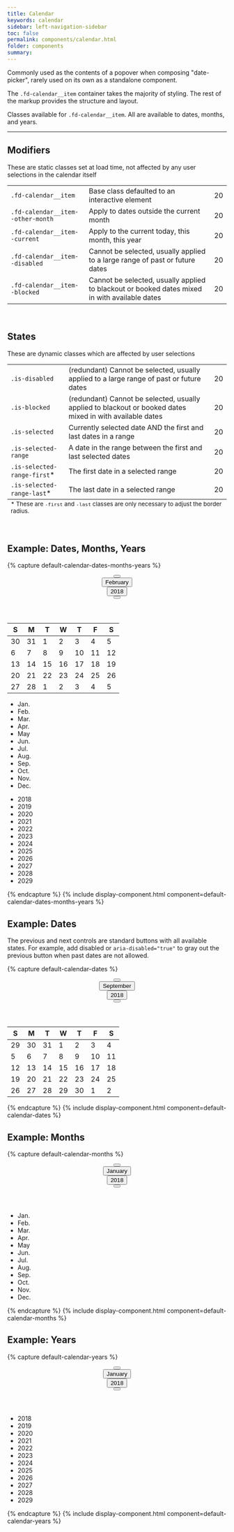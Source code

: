 ```yaml
---
title: Calendar
keywords: calendar
sidebar: left-navigation-sidebar
toc: false
permalink: components/calendar.html
folder: components
summary:
---
```


Commonly used as the contents of a popover when composing "date-picker", rarely used on its own as a standalone component.

The <code>.fd-calendar__item</code> container takes the majority of styling. The rest of the markup provides the structure and layout.

Classes available for <code>.fd-calendar__item</code>. All are available to dates, months, and years.

<hr/>

## Modifiers
These are static classes set at load time, not affected by any user selections in the calendar itself

<table class="docs-table fd-calendar">
    <tbody>
        <tr>
            <td>
                <code>.fd-calendar__item</code>
            </td>
            <td>
                Base class defaulted to an interactive element
            </td>
            <td>
                <div class="fd-calendar__item">20</div>
            </td>
        </tr>
        <tr>
            <td>
                <code>.fd-calendar__item--other-month</code>
            </td>
            <td>
                Apply to dates outside the current month
            </td>
            <td>
                <div class="fd-calendar__item fd-calendar__item--other-month">20</div>
            </td>
        </tr>
        <tr>
            <td>
                <code>.fd-calendar__item--current</code>
            </td>
            <td>
                Apply to the current today, this month, this year
            </td>
            <td>
                <div class="fd-calendar__item fd-calendar__item--current">20</div>
            </td>
        </tr>
        <tr>
            <td>
                <code>.fd-calendar__item--disabled</code>
            </td>
            <td>
                Cannot be selected, usually applied to a large range of past or future dates
            </td>
            <td>
                <div class="fd-calendar__item fd-calendar__item--disabled">20</div>
            </td>
        </tr>
        <tr>
            <td>
                <code>.fd-calendar__item--blocked</code>
            </td>
            <td>
                Cannot be selected, usually applied to blackout or booked dates mixed in with available dates
            </td>
            <td>
                <div class="fd-calendar__item fd-calendar__item--blocked">20</div>
            </td>
        </tr>
    </tbody>
</table>
<br>

## States
These are dynamic classes which are affected by user selections

<table class="docs-table fd-calendar">
    <tbody>
        <tr>
            <td>
                <code>.is-disabled</code>
            </td>
            <td>
                (redundant) Cannot be selected, usually applied to a large range of past or future dates
            </td>
            <td>
                <div class="fd-calendar__item is-disabled">
                    20
                </div>
            </td>
        </tr>
        <tr>
            <td>
                <code>.is-blocked</code>
            </td>
            <td>
                (redundant) Cannot be selected, usually applied to blackout or booked dates mixed in with available dates
            </td>
            <td>
                <div class="fd-calendar__item is-blocked">
                    20
                </div>
            </td>
        </tr>
        <tr>
            <td>
                <code>.is-selected</code>
            </td>
            <td>
                Currently selected date AND the first and last dates in a range
            </td>
            <td>
                <div class="fd-calendar__item is-selected">
                    20
                </div>
            </td>
        </tr>
        <tr>
            <td>
                <code>.is-selected-range</code>
            </td>
            <td>
                A date in the range between the first and last selected dates
            </td>
            <td>
                <div class="fd-calendar__item is-selected-range">
                    20
                </div>
            </td>
        </tr>
        <tr>
            <td>
                <code>.is-selected-range-first</code>*
            </td>
            <td>
                The first date in a selected range
            </td>
            <td>
                <div class="fd-calendar__item is-selected is-selected-range-first">
                    20
                </div>
            </td>
        </tr>
        <tr>
            <td>
                <code>.is-selected-range-last</code>*
            </td>
            <td>
                The last date in a selected range
            </td>
            <td>
                <div class="fd-calendar__item is-selected is-selected-range-last">
                    20
                </div>
            </td>
        </tr>
    </tbody>
    <tfoot>
        <td colspan="3">
            <small>* These are <code>-first</code> and <code>-last</code> classes are only necessary to adjust the border radius.</small>
        </td>
    </tfoot>
</table>
<br>

## Example: Dates, Months, Years

{% capture default-calendar-dates-months-years %}
<div class="fd-calendar">
	<header class="fd-calendar__header">
	<div class="fd-calendar__navigation">
		<div class="fd-calendar__action">
			<button class="fd-button--standard fd-button--light fd-button--compact sap-icon--slim-arrow-left" aria-label="Previous" aria-disabled="false"></button>
		</div>
		<div class="fd-calendar__action">
  			<button class="fd-button--light fd-button--compact" aria-selected="false" aria-expanded="false" aria-controls="crM8l491">February</button>
		</div>
		<div class="fd-calendar__action">
			<button class="fd-button--light fd-button--compact" aria-selected="false" aria-expanded="false" aria-controls="FTXrD591">2018</button>
		</div>
		<div class="fd-calendar__action">
			<button class="fd-button--standard fd-button--light fd-button--compact sap-icon--slim-arrow-right" aria-label="Next"></button>
		</div>
	</div>
	</header>
	<div class="fd-calendar__content">
		<div class="fd-calendar__dates" id="XVXTR263" aria-hidden="false">
			<table class="fd-calendar__table" role="grid">
			<thead class="fd-calendar__group">
			<tr class="fd-calendar__row">
				<th class="fd-calendar__column-header">
					<span class="fd-calendar__day-of-week">S</span>
				</th>
				<th class="fd-calendar__column-header">
					<span class="fd-calendar__day-of-week">M</span>
				</th>
				<th class="fd-calendar__column-header">
					<span class="fd-calendar__day-of-week">T</span>
				</th>
				<th class="fd-calendar__column-header">
					<span class="fd-calendar__day-of-week">W</span>
				</th>
				<th class="fd-calendar__column-header">
					<span class="fd-calendar__day-of-week">T</span>
				</th>
				<th class="fd-calendar__column-header">
					<span class="fd-calendar__day-of-week">F</span>
				</th>
				<th class="fd-calendar__column-header">
					<span class="fd-calendar__day-of-week">S</span>
				</th>
			</tr>
			</thead>
			<tbody class="fd-calendar__group">
			<tr class="fd-calendar__row">
				<td class="fd-calendar__item fd-calendar__item--other-month" role="gridcell">
					<span class="fd-calendar__text">30</span>
				</td>
				<td class="fd-calendar__item fd-calendar__item--other-month" role="gridcell">
					<span class="fd-calendar__text">31</span>
				</td>
				<td class="fd-calendar__item" role="gridcell">
					<span class="fd-calendar__text">1</span>
				</td>
				<td class="fd-calendar__item" role="gridcell">
					<span class="fd-calendar__text">2</span>
				</td>
				<td class="fd-calendar__item" role="gridcell">
					<span class="fd-calendar__text">3</span>
				</td>
				<td class="fd-calendar__item" role="gridcell">
					<span class="fd-calendar__text">4</span>
				</td>
				<td class="fd-calendar__item is-selected is-selected-range-first" role="gridcell">
					<span class="fd-calendar__text">5</span>
				</td>
			</tr>
			<tr class="fd-calendar__row">
				<td class="fd-calendar__item is-selected-range" role="gridcell">
					<span class="fd-calendar__text">6</span>
				</td>
				<td class="fd-calendar__item is-selected-range" role="gridcell">
					<span class="fd-calendar__text">7</span>
				</td>
				<td class="fd-calendar__item is-selected-range" role="gridcell">
					<span class="fd-calendar__text">8</span>
				</td>
				<td class="fd-calendar__item is-selected-range" role="gridcell">
					<span class="fd-calendar__text">9</span>
				</td>
				<td class="fd-calendar__item is-selected-range" role="gridcell">
					<span class="fd-calendar__text">10</span>
				</td>
				<td class="fd-calendar__item is-selected-range" role="gridcell">
					<span class="fd-calendar__text">11</span>
				</td>
				<td class="fd-calendar__item is-selected-range" role="gridcell">
					<span class="fd-calendar__text">12</span>
				</td>
			</tr>
			<tr class="fd-calendar__row">
				<td class="fd-calendar__item is-selected-range" role="gridcell">
					<span class="fd-calendar__text">13</span>
				</td>
				<td class="fd-calendar__item is-selected-range" role="gridcell">
					<span class="fd-calendar__text">14</span>
				</td>
				<td class="fd-calendar__item is-selected-range" role="gridcell">
					<span class="fd-calendar__text">15</span>
				</td>
				<td class="fd-calendar__item is-selected-range" role="gridcell">
					<span class="fd-calendar__text">16</span>
				</td>
				<td class="fd-calendar__item is-selected-range" role="gridcell">
					<span class="fd-calendar__text">17</span>
				</td>
				<td class="fd-calendar__item is-selected-range" role="gridcell">
					<span class="fd-calendar__text">18</span>
				</td>
				<td class="fd-calendar__item fd-calendar__item--current is-selected-range" role="gridcell">
					<span class="fd-calendar__text">19</span>
				</td>
			</tr>
			<tr class="fd-calendar__row">
				<td class="fd-calendar__item is-selected is-selected-range-last" role="gridcell">
					<span class="fd-calendar__text">20</span>
				</td>
				<td class="fd-calendar__item" role="gridcell">
					<span class="fd-calendar__text">21</span>
				</td>
				<td class="fd-calendar__item" role="gridcell">
					<span class="fd-calendar__text">22</span>
				</td>
				<td class="fd-calendar__item" role="gridcell">
					<span class="fd-calendar__text">23</span>
				</td>
				<td class="fd-calendar__item is-blocked" role="gridcell">
					<span class="fd-calendar__text">24</span>
				</td>
				<td class="fd-calendar__item is-blocked" role="gridcell">
					<span class="fd-calendar__text">25</span>
				</td>
				<td class="fd-calendar__item is-blocked" role="gridcell">
					<span class="fd-calendar__text">26</span>
				</td>
			</tr>
			<tr class="fd-calendar__row">
				<td class="fd-calendar__item is-blocked" role="gridcell">
					<span class="fd-calendar__text">27</span>
				</td>
				<td class="fd-calendar__item is-blocked" role="gridcell">
					<span class="fd-calendar__text">28</span>
				</td>
				<td class="fd-calendar__item fd-calendar__item--other-month" role="gridcell">
					<span class="fd-calendar__text">1</span>
				</td>
				<td class="fd-calendar__item fd-calendar__item--other-month" role="gridcell">
					<span class="fd-calendar__text">2</span>
				</td>
				<td class="fd-calendar__item fd-calendar__item--other-month" role="gridcell">
					<span class="fd-calendar__text">3</span>
				</td>
				<td class="fd-calendar__item fd-calendar__item--other-month" role="gridcell">
					<span class="fd-calendar__text">4</span>
				</td>
				<td class="fd-calendar__item fd-calendar__item--other-month" role="gridcell">
					<span class="fd-calendar__text">5</span>
				</td>
			</tr>
			</tbody>
			</table>
		</div>
		<div class="fd-calendar__months" id="crM8l491" aria-hidden="true">
			<ul class="fd-calendar__list">
				<li class="fd-calendar__item">
				<span class="fd-calendar__text">Jan.</span></li>
				<li class="fd-calendar__item fd-calendar__item--current">
				<span class="fd-calendar__text">Feb.</span></li>
				<li class="fd-calendar__item">
				<span class="fd-calendar__text">Mar.</span></li>
				<li class="fd-calendar__item is-selected">
				<span class="fd-calendar__text">Apr.</span></li>
				<li class="fd-calendar__item">
				<span class="fd-calendar__text">May</span></li>
				<li class="fd-calendar__item">
				<span class="fd-calendar__text">Jun.</span></li>
				<li class="fd-calendar__item">
				<span class="fd-calendar__text">Jul.</span></li>
				<li class="fd-calendar__item">
				<span class="fd-calendar__text">Aug.</span></li>
				<li class="fd-calendar__item">
				<span class="fd-calendar__text">Sep.</span></li>
				<li class="fd-calendar__item">
				<span class="fd-calendar__text">Oct.</span></li>
				<li class="fd-calendar__item">
				<span class="fd-calendar__text">Nov.</span></li>
				<li class="fd-calendar__item">
				<span class="fd-calendar__text">Dec.</span></li>
			</ul>
		</div>
		<div class="fd-calendar__years" aria-hidden="true" id="FTXrD591">
			<ul class="fd-calendar__list">
				<li class="fd-calendar__item fd-calendar__item--current">
				<span class="fd-calendar__text">2018</span></li>
				<li class="fd-calendar__item">
				<span class="fd-calendar__text">2019</span></li>
				<li class="fd-calendar__item">
				<span class="fd-calendar__text">2020</span></li>
				<li class="fd-calendar__item is-selected">
				<span class="fd-calendar__text">2021</span></li>
				<li class="fd-calendar__item">
				<span class="fd-calendar__text">2022</span></li>
				<li class="fd-calendar__item">
				<span class="fd-calendar__text">2023</span></li>
				<li class="fd-calendar__item">
				<span class="fd-calendar__text">2024</span></li>
				<li class="fd-calendar__item">
				<span class="fd-calendar__text">2025</span></li>
				<li class="fd-calendar__item">
				<span class="fd-calendar__text">2026</span></li>
				<li class="fd-calendar__item">
				<span class="fd-calendar__text">2027</span></li>
				<li class="fd-calendar__item">
				<span class="fd-calendar__text">2028</span></li>
				<li class="fd-calendar__item">
				<span class="fd-calendar__text">2029</span></li>
			</ul>
		</div>
	</div>
</div>
{% endcapture %}
{% include display-component.html component=default-calendar-dates-months-years %}

## Example: Dates
The previous and next controls are standard buttons with all available states. For example, add disabled or <code>aria-disabled="true"</code> to gray out the previous button when past dates are not allowed.

{% capture default-calendar-dates %}
<div class="fd-calendar">
	<header class="fd-calendar__header">
	<div class="fd-calendar__navigation">
		<div class="fd-calendar__action">
			<button class="fd-button--standard fd-button--light fd-button--compact sap-icon--slim-arrow-left" aria-label="Previous" aria-disabled="true"></button>
		</div>
		<div class="fd-calendar__action">
			<button class="fd-button--light fd-button--compact" aria-selected="false" aria-expanded="false" aria-controls="xB1D3835">September</button>
		</div>
		<div class="fd-calendar__action">
			<button class="fd-button--light fd-button--compact" aria-selected="false" aria-expanded="false" aria-controls="8bZhe525">2018</button>
		</div>
		<div class="fd-calendar__action">
			<button class="fd-button--standard fd-button--light fd-button--compact sap-icon--slim-arrow-right" aria-label="Next"></button>
		</div>
	</div>
	</header>
	<div class="fd-calendar__content">
		<div class="fd-calendar__dates" id="TgBx9346" aria-hidden="false">
			<table class="fd-calendar__table" role="grid">
			<thead class="fd-calendar__group">
			<tr class="fd-calendar__row">
				<th class="fd-calendar__column-header">
					<span class="fd-calendar__day-of-week">S</span>
				</th>
				<th class="fd-calendar__column-header">
					<span class="fd-calendar__day-of-week">M</span>
				</th>
				<th class="fd-calendar__column-header">
					<span class="fd-calendar__day-of-week">T</span>
				</th>
				<th class="fd-calendar__column-header">
					<span class="fd-calendar__day-of-week">W</span>
				</th>
				<th class="fd-calendar__column-header">
					<span class="fd-calendar__day-of-week">T</span>
				</th>
				<th class="fd-calendar__column-header">
					<span class="fd-calendar__day-of-week">F</span>
				</th>
				<th class="fd-calendar__column-header">
					<span class="fd-calendar__day-of-week">S</span>
				</th>
			</tr>
			</thead>
			<tbody class="fd-calendar__group">
			<tr class="fd-calendar__row">
				<td class="fd-calendar__item fd-calendar__item--other-month is-disabled" role="gridcell">
					<span class="fd-calendar__text">29</span>
				</td>
				<td class="fd-calendar__item fd-calendar__item--other-month is-disabled" role="gridcell">
					<span class="fd-calendar__text">30</span>
				</td>
				<td class="fd-calendar__item fd-calendar__item--other-month is-disabled" role="gridcell">
					<span class="fd-calendar__text">31</span>
				</td>
				<td class="fd-calendar__item is-disabled" role="gridcell">
					<span class="fd-calendar__text">1</span>
				</td>
				<td class="fd-calendar__item is-disabled" role="gridcell">
					<span class="fd-calendar__text">2</span>
				</td>
				<td class="fd-calendar__item is-disabled" role="gridcell">
					<span class="fd-calendar__text">3</span>
				</td>
				<td class="fd-calendar__item is-disabled" role="gridcell">
					<span class="fd-calendar__text">4</span>
				</td>
			</tr>
			<tr class="fd-calendar__row">
				<td class="fd-calendar__item is-disabled" role="gridcell">
					<span class="fd-calendar__text">5</span>
				</td>
				<td class="fd-calendar__item fd-calendar__item--current" role="gridcell">
					<span class="fd-calendar__text">6</span>
				</td>
				<td class="fd-calendar__item" role="gridcell">
					<span class="fd-calendar__text">7</span>
				</td>
				<td class="fd-calendar__item" role="gridcell">
					<span class="fd-calendar__text">8</span>
				</td>
				<td class="fd-calendar__item" role="gridcell">
					<span class="fd-calendar__text">9</span>
				</td>
				<td class="fd-calendar__item" role="gridcell">
					<span class="fd-calendar__text">10</span>
				</td>
				<td class="fd-calendar__item" role="gridcell">
					<span class="fd-calendar__text">11</span>
				</td>
			</tr>
			<tr class="fd-calendar__row">
				<td class="fd-calendar__item" role="gridcell">
					<span class="fd-calendar__text">12</span>
				</td>
				<td class="fd-calendar__item" role="gridcell">
					<span class="fd-calendar__text">13</span>
				</td>
				<td class="fd-calendar__item" role="gridcell">
					<span class="fd-calendar__text">14</span>
				</td>
				<td class="fd-calendar__item is-selected" role="gridcell">
					<span class="fd-calendar__text">15</span>
				</td>
				<td class="fd-calendar__item" role="gridcell">
					<span class="fd-calendar__text">16</span>
				</td>
				<td class="fd-calendar__item" role="gridcell">
					<span class="fd-calendar__text">17</span>
				</td>
				<td class="fd-calendar__item" role="gridcell">
					<span class="fd-calendar__text">18</span>
				</td>
			</tr>
			<tr class="fd-calendar__row">
				<td class="fd-calendar__item" role="gridcell">
					<span class="fd-calendar__text">19</span>
				</td>
				<td class="fd-calendar__item" role="gridcell">
					<span class="fd-calendar__text">20</span>
				</td>
				<td class="fd-calendar__item" role="gridcell">
					<span class="fd-calendar__text">21</span>
				</td>
				<td class="fd-calendar__item" role="gridcell">
					<span class="fd-calendar__text">22</span>
				</td>
				<td class="fd-calendar__item" role="gridcell">
					<span class="fd-calendar__text">23</span>
				</td>
				<td class="fd-calendar__item" role="gridcell">
					<span class="fd-calendar__text">24</span>
				</td>
				<td class="fd-calendar__item" role="gridcell">
					<span class="fd-calendar__text">25</span>
				</td>
			</tr>
			<tr class="fd-calendar__row">
				<td class="fd-calendar__item is-blocked" role="gridcell">
					<span class="fd-calendar__text">26</span>
				</td>
				<td class="fd-calendar__item is-blocked" role="gridcell">
					<span class="fd-calendar__text">27</span>
				</td>
				<td class="fd-calendar__item is-blocked" role="gridcell">
					<span class="fd-calendar__text">28</span>
				</td>
				<td class="fd-calendar__item" role="gridcell">
					<span class="fd-calendar__text">29</span>
				</td>
				<td class="fd-calendar__item" role="gridcell">
					<span class="fd-calendar__text">30</span>
				</td>
				<td class="fd-calendar__item fd-calendar__item--other-month" role="gridcell">
					<span class="fd-calendar__text">1</span>
				</td>
				<td class="fd-calendar__item fd-calendar__item--other-month" role="gridcell">
					<span class="fd-calendar__text">2</span>
				</td>
			</tr>
			</tbody>
			</table>
		</div>
	</div>
</div>
{% endcapture %}
{% include display-component.html component=default-calendar-dates %}

## Example: Months

{% capture default-calendar-months %}
<div class="fd-calendar">
	<header class="fd-calendar__header">
	<div class="fd-calendar__navigation">
		<div class="fd-calendar__action">
			<button class="fd-button--standard fd-button--light fd-button--compact sap-icon--slim-arrow-left" aria-label="Previous" aria-disabled="undefined"></button>
		</div>
		<div class="fd-calendar__action">
			<button class="fd-button--light fd-button--compact" aria-selected="true" aria-expanded="true" aria-controls="Eo94h672">January</button>
		</div>
		<div class="fd-calendar__action">
			<button class="fd-button--light fd-button--compact" aria-selected="false" aria-expanded="false" aria-controls="GMnxs122">2018</button>
		</div>
		<div class="fd-calendar__action">
			<button class="fd-button--standard fd-button--light fd-button--compact sap-icon--slim-arrow-right" aria-label="Next"></button>
		</div>
	</div>
	</header>
	<div class="fd-calendar__content">
		<div class="fd-calendar__months" id="Eo94h672" aria-hidden="false">
			<ul class="fd-calendar__list">
				<li class="fd-calendar__item fd-calendar__item--current">
				<span class="fd-calendar__text">Jan.</span></li>
				<li class="fd-calendar__item">
				<span class="fd-calendar__text">Feb.</span></li>
				<li class="fd-calendar__item is-selected">
				<span class="fd-calendar__text">Mar.</span></li>
				<li class="fd-calendar__item">
				<span class="fd-calendar__text">Apr.</span></li>
				<li class="fd-calendar__item">
				<span class="fd-calendar__text">May</span></li>
				<li class="fd-calendar__item">
				<span class="fd-calendar__text">Jun.</span></li>
				<li class="fd-calendar__item">
				<span class="fd-calendar__text">Jul.</span></li>
				<li class="fd-calendar__item">
				<span class="fd-calendar__text">Aug.</span></li>
				<li class="fd-calendar__item">
				<span class="fd-calendar__text">Sep.</span></li>
				<li class="fd-calendar__item">
				<span class="fd-calendar__text">Oct.</span></li>
				<li class="fd-calendar__item">
				<span class="fd-calendar__text">Nov.</span></li>
				<li class="fd-calendar__item">
				<span class="fd-calendar__text">Dec.</span></li>
			</ul>
		</div>
	</div>
</div>
{% endcapture %}
{% include display-component.html component=default-calendar-months %}

## Example: Years

{% capture default-calendar-years %}
<div class="fd-calendar">
	<header class="fd-calendar__header">
	<div class="fd-calendar__navigation">
		<div class="fd-calendar__action">
			<button class="fd-button--standard fd-button--light fd-button--compact sap-icon--slim-arrow-left" aria-label="Previous" aria-disabled="undefined"></button>
		</div>
		<div class="fd-calendar__action">
			<button class="fd-button--light fd-button--compact" aria-selected="false" aria-expanded="false" aria-controls="fm3cr569">January</button>
		</div>
		<div class="fd-calendar__action">
			<button class="fd-button--light fd-button--compact" aria-selected="true" aria-expanded="true" aria-controls="bufLe361">2018</button>
		</div>
		<div class="fd-calendar__action">
			<button class="fd-button--standard fd-button--light fd-button--compact sap-icon--slim-arrow-right" aria-label="Next"></button>
		</div>
	</div>
	</header>
	<div class="fd-calendar__content">
		<div class="fd-calendar__years" aria-hidden="false" id="bufLe361">
			<ul class="fd-calendar__list">
				<li class="fd-calendar__item fd-calendar__item--current">
				<span class="fd-calendar__text">2018</span></li>
				<li class="fd-calendar__item">
				<span class="fd-calendar__text">2019</span></li>
				<li class="fd-calendar__item">
				<span class="fd-calendar__text">2020</span></li>
				<li class="fd-calendar__item is-selected">
				<span class="fd-calendar__text">2021</span></li>
				<li class="fd-calendar__item">
				<span class="fd-calendar__text">2022</span></li>
				<li class="fd-calendar__item">
				<span class="fd-calendar__text">2023</span></li>
				<li class="fd-calendar__item">
				<span class="fd-calendar__text">2024</span></li>
				<li class="fd-calendar__item">
				<span class="fd-calendar__text">2025</span></li>
				<li class="fd-calendar__item">
				<span class="fd-calendar__text">2026</span></li>
				<li class="fd-calendar__item">
				<span class="fd-calendar__text">2027</span></li>
				<li class="fd-calendar__item">
				<span class="fd-calendar__text">2028</span></li>
				<li class="fd-calendar__item">
				<span class="fd-calendar__text">2029</span></li>
			</ul>
		</div>
	</div>
</div>
{% endcapture %}
{% include display-component.html component=default-calendar-years %}
